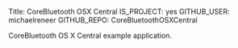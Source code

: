 Title: CoreBluetooth OSX Central
IS_PROJECT: yes
GITHUB_USER: michaelreneer
GITHUB_REPO: CoreBluetoothOSXCentral

CoreBluetooth OS X Central example application.
